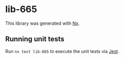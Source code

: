# lib-665

This library was generated with [Nx](https://nx.dev).

## Running unit tests

Run `nx test lib-665` to execute the unit tests via [Jest](https://jestjs.io).
